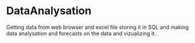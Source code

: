 # DataAnalysation
Getting data from web browser and excel file storing it in SQL and  making data analysation and forecasts on the data and vizualizing it.

